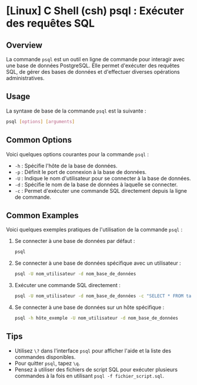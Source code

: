 # [Linux] C Shell (csh) psql : Exécuter des requêtes SQL

## Overview
La commande `psql` est un outil en ligne de commande pour interagir avec une base de données PostgreSQL. Elle permet d'exécuter des requêtes SQL, de gérer des bases de données et d'effectuer diverses opérations administratives.

## Usage
La syntaxe de base de la commande `psql` est la suivante :

```bash
psql [options] [arguments]
```

## Common Options
Voici quelques options courantes pour la commande `psql` :

- `-h` : Spécifie l'hôte de la base de données.
- `-p` : Définit le port de connexion à la base de données.
- `-U` : Indique le nom d'utilisateur pour se connecter à la base de données.
- `-d` : Spécifie le nom de la base de données à laquelle se connecter.
- `-c` : Permet d'exécuter une commande SQL directement depuis la ligne de commande.

## Common Examples
Voici quelques exemples pratiques de l'utilisation de la commande `psql` :

1. Se connecter à une base de données par défaut :
   ```bash
   psql
   ```

2. Se connecter à une base de données spécifique avec un utilisateur :
   ```bash
   psql -U nom_utilisateur -d nom_base_de_données
   ```

3. Exécuter une commande SQL directement :
   ```bash
   psql -U nom_utilisateur -d nom_base_de_données -c "SELECT * FROM table_exemple;"
   ```

4. Se connecter à une base de données sur un hôte spécifique :
   ```bash
   psql -h hôte_exemple -U nom_utilisateur -d nom_base_de_données
   ```

## Tips
- Utilisez `\?` dans l'interface `psql` pour afficher l'aide et la liste des commandes disponibles.
- Pour quitter `psql`, tapez `\q`.
- Pensez à utiliser des fichiers de script SQL pour exécuter plusieurs commandes à la fois en utilisant `psql -f fichier_script.sql`.